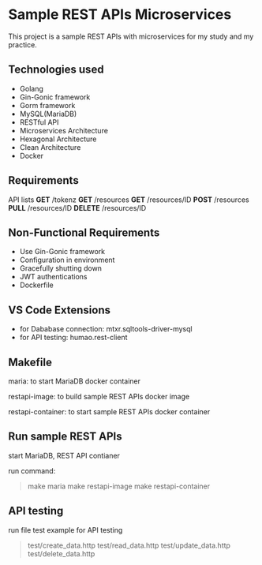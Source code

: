 # Sample REST APIs Microservices

This project is a sample REST APIs with microservices for my study and my practice.

## Technologies used

- Golang
- Gin-Gonic framework
- Gorm framework
- MySQL(MariaDB)
- RESTful API
- Microservices Architecture
- Hexagonal Architecture
- Clean Architecture
- Docker

## Requirements

API lists
**GET** /tokenz
**GET** /resources
**GET** /resources/ID
**POST** /resources
**PULL** /resources/ID
**DELETE** /resources/ID

## Non-Functional Requirements

- Use Gin-Gonic framework
- Configuration in environment
- Gracefully shutting down
- JWT authentications
- Dockerfile

## VS Code Extensions

- for Dababase connection: mtxr.sqltools-driver-mysql
- for API testing: humao.rest-client

## Makefile

maria: to start MariaDB docker container

restapi-image: to build sample REST APIs docker image

restapi-container: to start sample REST APIs docker container

## Run sample REST APIs

start MariaDB, REST API contianer

run command:
> make maria
> make restapi-image
> make restapi-container


## API testing

run file test example for API testing
> test/create_data.http
> test/read_data.http
> test/update_data.http
> test/delete_data.http

